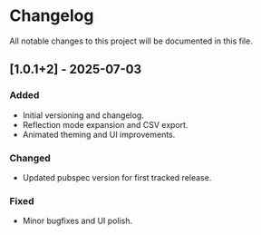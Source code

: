 # Changelog

All notable changes to this project will be documented in this file.

## [1.0.1+2] - 2025-07-03
### Added
- Initial versioning and changelog.
- Reflection mode expansion and CSV export.
- Animated theming and UI improvements.

### Changed
- Updated pubspec version for first tracked release.

### Fixed
- Minor bugfixes and UI polish.
